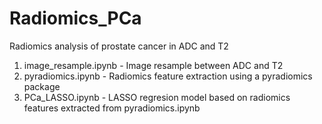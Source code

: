 # Radiomics_PCa
Radiomics analysis of prostate cancer in ADC and T2

1. image_resample.ipynb - Image resample between ADC and T2 
2. pyradiomics.ipynb - Radiomics feature extraction using a pyradiomics package 
3. PCa_LASSO.ipynb - LASSO regresion model based on radiomics features extracted from pyradiomics.ipynb
